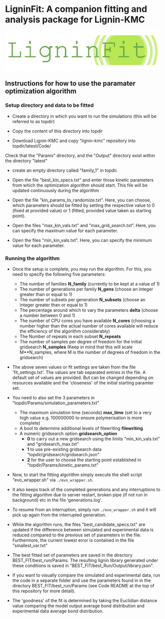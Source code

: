 # LigninFit: A companion fitting and analysis package for Lignin-KMC
![image info](./logo.png)






## Instructions for how to use the paramater optimization algorithm


### Setup directory and data to be fitted

- Create a directory in which you want to run the simulations (this will be referred to as topdir)

- Copy the content of this directory into topdir

- Download Lignin-KMC and copy "lignin-kmc" repository into topdir/latest/Code/


Check that the "Params" directory, and the "Output" directory exist within the directory "latest"

- create an empty directory called "family_1" in topdir.

- Open the file "best_kin_specs.txt" and enter those kinetic parameters from which the optimization algorithm should start. This file will be updated continuously during the algorithm

- Open the file "kin_params_to_randomize.txt". Here, you can choose, which parameters should be fitted by setting the respective value to 0 (fixed at provided value) or 1 (fitted, provided value taken as starting point). 

- Open the files "max_kin_vals.txt" and "max_grid_search.txt". Here, you can specify the maximum value for each parameter.

- Open the files "min_kin_vals.txt". Here, you can specify the minimum value for each parameter.


### Running the algorithm

- Once the setup is complete, you may run the algorithm. For this, you need to specify the following five parameters:

    - The number of families **N_family** (currently to be kept at a value of 1)
    - The number of generations per family **N_gens** (choose an integer greater than or equal to 1)
    - The number of subsets per generation **N_subsets** (choose an integer greater than or equal to 1)
    - The percentage around which to vary the parameters **delta** (choose a number between 0 and 1)
    - The number of CPU cores you have available **N_cores** (choosing a number higher than the actual number of cores available will reduce the efficiency of the algorithm considerably)
    - The Number of repeats in each subset **N_repeats**
    - The number of samples per degree of freedom for the initial gridsearch **N_samples** (Keep in mind that this will scale M**N_samples, where M is the number of degrees of freedom in the gridsearch) 
    
- The above seven values or fit settings are taken from the file 'fit_settings.txt'. The values are tab separated entries in the file. A default set of values are provided. But can be changed depending on resources available and the 'closeness' of the initial starting paramter set.

- You need to also set the 3 parameters in "topdir/Params/simulation_parameters.txt"

    - The maximum simulation time (seconds) **max_time** (set to a very high value e.g. 100000000 to ensure polymerisation is more complete)
    - A bool to determine additional levels of filewriting **filewriting**
    - A numeric gridsearch option **gridsearch_option**
        - **0** to carry out a new gridsearch using the limits "min_kin_vals.txt" and "gridsearch_max.txt"
        - **1** to use pre-existing gridsearch data "topdir/gridsearch/gridsearch.json"
        - **2** for the user to choose the starting point established in "topdir/Params/kinetic_params.txt"

- Now, to start the fitting algorithm simply execute the shell script "evo_wrapper.sh" via `./evo_wrapper.sh`.

- It also keeps track of the completed generations and any interruptions to the fitting algorithm due to server restart, broken pipe (if not run in background) etc in the file 'generations.log'.

- To resume from an interruption, simply run `./evo_wrapper.sh` and it will pick up again from the interrupted generation.

- While the algorithm runs, the files "best_candidate_specs.txt" are updated if the difference between simulated and experimental data is reduced compared to the previous set of parameters in the file. Furthermore, the current lowest error is contained in the file "smallest_var.txt"

- The best fitted set of parameters are saved in the directory BEST_FIT/best_run/Params. The resulting lignin library generated under these conditions is saved in "BEST_FIT/best_Run/Output/library.json".

- If you want to visually compare the simulated and experimental data, run the code in a separate folder and use the parameters found in in the directory BEST_FIT/best_run/Params (see Code README at the top of this repository for more detail).

- The 'goodness' of the fit is determined by taking the Euclidian distance value comparing the model output average bond distribution and experimental data average bond distribution. 
